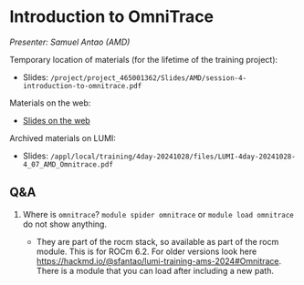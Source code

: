 # Introduction to OmniTrace

<!-- Cannot do in full italics as the ã is misplaced which is likely an mkdocs bug. -->
*Presenter: Samuel Antao (AMD)*

<!--
Course materials will be provided during and after the course.
-->

<!--
<video src="https://462000265.lumidata.eu/4day-20241028/recordings/4_07_AMD_Omnitrace.mp4" controls="controls">
</video>
-->

Temporary location of materials (for the lifetime of the training project):

-   Slides: `/project/project_465001362/Slides/AMD/session-4-introduction-to-omnitrace.pdf`

Materials on the web:

-   [Slides on the web](https://462000265.lumidata.eu/4day-20241028/files/LUMI-4day-20241028-4_07_AMD_Omnitrace.pdf)

Archived materials on LUMI:

-   Slides: `/appl/local/training/4day-20241028/files/LUMI-4day-20241028-4_07_AMD_Omnitrace.pdf`

<!--
-   Recording: `/appl/local/training/4day-20241028/recordings/4_07_AMD_Omnitrace.mp4`
-->


## Q&A

1.  Where is `omnitrace`? `module spider omnitrace` or `module load omnitrace` do not show anything.

    -   They are part of the rocm stack, so available as part of the rocm module. This is for ROCm 6.2. For older versions look here https://hackmd.io/@sfantao/lumi-training-ams-2024#Omnitrace. There is a module that you can load after including a new path.
